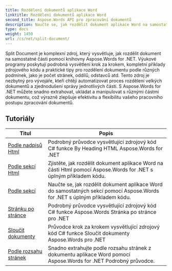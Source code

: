 ```yaml
---
title: Rozdělení dokumentů aplikace Word
linktitle: Rozdělení dokumentů aplikace Word
second_title: Aspose.Words API pro zpracování dokumentů
description: Naučte se, jak rozdělit dokument aplikace Word na samostatné části pomocí Aspose.Words for .NET. Tento komplexní zdroj poskytuje podrobné návody, příklady zdrojového kódu a praktické tipy pro rozdělení dokumentů podle různých podmínek.
type: docs
weight: 1450
url: /cs/net/split-document/
---
```

Split Document je komplexní zdroj, který vysvětluje, jak rozdělit dokument na samostatné části pomocí knihovny Aspose.Words for .NET. Výukové programy poskytují podrobná vysvětlení krok za krokem, kompletní příklady zdrojového kódu a praktické tipy pro rozdělení dokumentu podle různých podmínek, jako je počet stránek, oddílů, odstavců atd. Tento zdroj je nezbytný pro vývojáře, kteří chtějí automatizovat proces rozdělení velkých dokumentů a zjednodušení správy jednotlivých částí. S Aspose.Words for .NET můžete snadno extrahovat, ukládat a manipulovat s různými částmi dokumentu, což výrazně zlepšuje efektivitu a flexibilitu vašeho pracovního postupu zpracování dokumentů.

 ## Tutoriály
| Titul | Popis |
| --- | --- |
| [Podle nadpisů Html](./by-headings-html/) | Podrobný průvodce vysvětlující zdrojový kód C# funkce By Heading HTML Aspose.Words for .NET |
| [Podle sekcí Html](./by-sections-html/) | Zjistěte, jak rozdělit dokument aplikace Word na části Html pomocí Aspose.Words for .NET s úplným příkladem kódu. |
| [Podle sekcí](./by-sections/) | Naučte se, jak rozdělit dokument aplikace Word do samostatných sekcí pomocí Aspose.Words for .NET s úplným příkladem kódu. |
| [Stránku po stránce](./page-by-page/) | Podrobný průvodce vysvětlující zdrojový kód C# funkce Aspose.Words Stránka po stránce pro .NET |
| [Sloučit dokumenty](./merge-documents/) | Průvodce krok za krokem vysvětlující zdrojový kód C# funkce Sloučit dokumenty Aspose.Words pro .NET |
| [Podle rozsahu stránek](./by-page-range/) | Snadno extrahujte podle rozsahu stránek z dokumentu aplikace Word pomocí Aspose.Words for .NET Podrobný průvodce. |